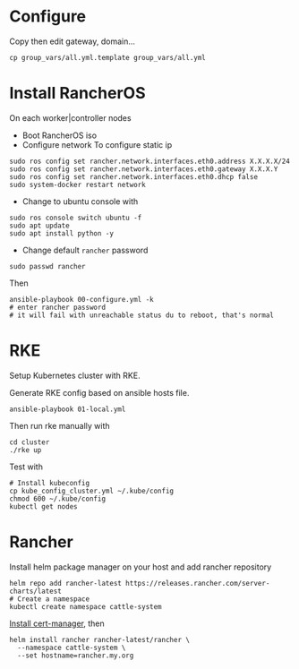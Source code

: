 # Configure

Copy then edit gateway, domain...

```
cp group_vars/all.yml.template group_vars/all.yml
```

# Install RancherOS

On each worker|controller nodes
- Boot RancherOS iso
- Configure network
To configure static ip
```
sudo ros config set rancher.network.interfaces.eth0.address X.X.X.X/24
sudo ros config set rancher.network.interfaces.eth0.gateway X.X.X.Y
sudo ros config set rancher.network.interfaces.eth0.dhcp false
sudo system-docker restart network
```
- Change to ubuntu console with
```
sudo ros console switch ubuntu -f
sudo apt update
sudo apt install python -y
```
- Change default ``rancher`` password
```
sudo passwd rancher
```
Then

```
ansible-playbook 00-configure.yml -k
# enter rancher password
# it will fail with unreachable status du to reboot, that's normal
```

# RKE
Setup Kubernetes cluster with RKE.

Generate RKE config based on ansible hosts file.
```
ansible-playbook 01-local.yml
```
Then run rke manually with
```
cd cluster
./rke up
```
Test with
```
# Install kubeconfig
cp kube_config_cluster.yml ~/.kube/config
chmod 600 ~/.kube/config
kubectl get nodes
```

# Rancher
Install helm package manager on your host and add rancher repository
```
helm repo add rancher-latest https://releases.rancher.com/server-charts/latest
# Create a namespace
kubectl create namespace cattle-system
```
[Install cert-manager](https://rancher.com/docs/rancher/v2.x/en/installation/install-rancher-on-k8s/#5-install-cert-manager), then
```
helm install rancher rancher-latest/rancher \
  --namespace cattle-system \
  --set hostname=rancher.my.org
```
